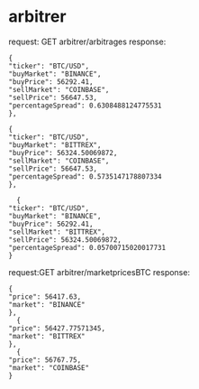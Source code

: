 # arbitrer

request:
GET arbitrer/arbitrages
response:
```
{
"ticker": "BTC/USD",
"buyMarket": "BINANCE",
"buyPrice": 56292.41,
"sellMarket": "COINBASE",
"sellPrice": 56647.53,
"percentageSpread": 0.6308488124775531
},

{
"ticker": "BTC/USD",
"buyMarket": "BITTREX",
"buyPrice": 56324.50069872,
"sellMarket": "COINBASE",
"sellPrice": 56647.53,
"percentageSpread": 0.5735147178807334
},

  {
"ticker": "BTC/USD",
"buyMarket": "BINANCE",
"buyPrice": 56292.41,
"sellMarket": "BITTREX",
"sellPrice": 56324.50069872,
"percentageSpread": 0.05700715020017731
}
```
request:GET arbitrer/marketpricesBTC
response:
```
{
"price": 56417.63,
"market": "BINANCE"
},
  {
"price": 56427.77571345,
"market": "BITTREX"
},
  {
"price": 56767.75,
"market": "COINBASE"
}
```


